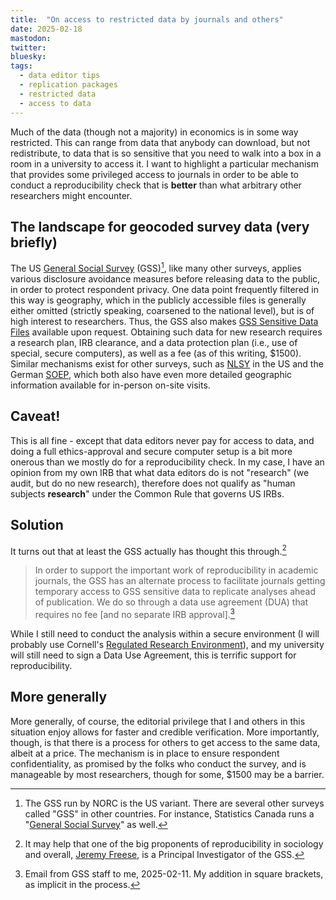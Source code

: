 ```yaml
---
title:  "On access to restricted data by journals and others"
date: 2025-02-18
mastodon: 
twitter:
bluesky: 
tags:
  - data editor tips
  - replication packages
  - restricted data
  - access to data
---
```


Much of the data (though not a majority) in economics is in some way restricted. This can range from data that anybody can download, but not redistribute, to data that is so sensitive that you need to walk into a box in a room in a university to access it. 
I want to highlight a particular mechanism that provides some privileged access to journals in order to be able to conduct a reproducibility check that is **better** than what arbitrary other researchers might encounter.

<!--more-->

## The landscape for geocoded survey data (very briefly)

The US [General Social Survey](https://gss.norc.org/) (GSS)[^gss], like many other surveys, applies various disclosure avoidance measures before releasing data to the public, in order to protect respondent privacy. One data point frequently filtered in this way is geography, which in the publicly accessible files is generally either omitted (strictly speaking, coarsened to the national level), but is of high interest to researchers. Thus, the GSS also makes [GSS Sensitive Data Files](https://gss.norc.org/content/dam/gss/get-documentation/pdf/other/ObtainingGSSSensitiveDataFiles.pdf) available upon request. Obtaining such data for new research requires a research plan, IRB clearance, and a data protection plan (i.e., use of special, secure computers), as well as a fee (as of this writing, $1500). Similar mechanisms exist for other surveys, such as [NLSY](https://www.nlsinfo.org/content/getting-started/accessing-data) in the US and the German [SOEP](https://www.diw.de/en/diw_01.c.683748.en/regional_data.html), which both also have even more detailed geographic information available for in-person on-site visits.

## Caveat!

This is all fine - except that data editors never pay for access to data, and doing a full ethics-approval and secure computer setup is a bit more onerous than we mostly do for a reproducibility check. In my case, I have an opinion from my own IRB that what data editors do is not "research" (we audit, but do no new research), therefore does not qualify as "human subjects **research**" under the Common Rule that governs US IRBs. 

## Solution

It turns out that at least the GSS actually has thought this through.[^jeremy]

> In order to support the important work of reproducibility in academic journals, the GSS has an alternate process to facilitate journals getting temporary access to GSS sensitive data to replicate analyses ahead of publication. We do so through a data use agreement (DUA) that requires no fee [and no separate IRB approval].[^email]

While I still need to conduct the analysis within a secure environment (I will probably use Cornell's [Regulated Research Environment](https://socialsciences.cornell.edu/computing-and-data/regulated-research-environment)), and my university will still need to sign a Data Use Agreement, this is terrific support for reproducibility.

## More generally

More generally, of course, the editorial privilege that I and others in this situation enjoy allows for faster and credible verification. More importantly, though, is that there is a process for others to get access to the same data, albeit at a price. The mechanism is in place to ensure respondent confidentiality, as promised by the folks who conduct the survey, and is manageable by most researchers, though for some, $1500 may be a barrier. 



[^gss]: The GSS run by NORC is the US variant. There are several other surveys called "GSS" in other countries. For instance, Statistics Canada runs a "[General Social Survey](https://www150.statcan.gc.ca/n1/en/catalogue/89F0115X)" as well.

[^jeremy]: It may help that one of the big proponents of reproducibility in sociology and overall, [Jeremy Freese](https://sociology.stanford.edu/people/jeremy-freese), is a Principal Investigator of the GSS.

[^email]: Email from GSS staff to me, 2025-02-11. My addition in square brackets, as implicit in the process.